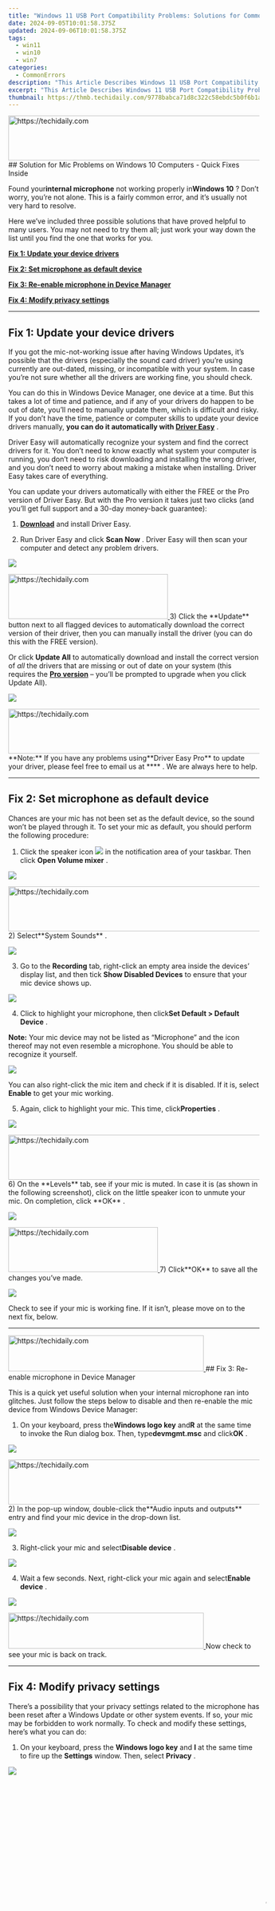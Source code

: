 ```yaml
---
title: "Windows 11 USB Port Compatibility Problems: Solutions for Common Troubles"
date: 2024-09-05T10:01:58.375Z
updated: 2024-09-06T10:01:58.375Z
tags:
  - win11
  - win10
  - win7
categories:
  - CommonErrors
description: "This Article Describes Windows 11 USB Port Compatibility Problems: Solutions for Common Troubles"
excerpt: "This Article Describes Windows 11 USB Port Compatibility Problems: Solutions for Common Troubles"
thumbnail: https://thmb.techidaily.com/9778babca71d8c322c58ebdc5b0f6b1ae6df8f808a7e29b4ee7032e1868f5ab0.jpg
---
```


<!-- affiliate ads begin -->
<a href="https://unicoeye.pxf.io/c/5597632/2134243/18498" target="_top" id="2134243">
  <img src="//a.impactradius-go.com/display-ad/18498-2134243" border="0" alt="https://techidaily.com" width="728" height="90"/>
</a>
<img height="0" width="0" src="https://unicoeye.pxf.io/i/5597632/2134243/18498" style="position:absolute;visibility:hidden;" border="0" />
<!-- affiliate ads end -->
## Solution for Mic Problems on Windows 10 Computers - Quick Fixes Inside

 Found your**internal microphone** not working properly in**Windows 10** ? Don’t worry, you’re not alone. This is a fairly common error, and it’s usually not very hard to resolve.

 Here we’ve included three possible solutions that have proved helpful to many users. You may not need to try them all; just work your way down the list until you find the one that works for you.

**[Fix 1: Update your device drivers](#fix1)**

**[Fix 2: Set microphone as default device](#fix2)**

**[Fix 3: Re-enable microphone in Device Manager](#fix3)**

**[Fix 4: Modify privacy settings](#fix4)**

---

## Fix 1: Update your device drivers

If you got the mic-not-working issue after having Windows Updates, it’s possible that the drivers (especially the sound card driver) you’re using currently are out-dated, missing, or incompatible with your system. In case you’re not sure whether all the drivers are working fine, you should check.

 You can do this in Windows Device Manager, one device at a time. But this takes a lot of time and patience, and if any of your drivers do happen to be out of date, you’ll need to manually update them, which is difficult and risky. If you don’t have the time, patience or computer skills to update your device drivers manually,   **you can do it automatically with [Driver Easy](https://tools.techidaily.com/drivereasy/download/)**  .

 Driver Easy will automatically recognize your system and find the correct drivers for it. You don’t need to know exactly what system your computer is running, you don’t need to risk downloading and installing the wrong driver, and you don’t need to worry about making a mistake when installing. Driver Easy takes care of everything.

 You can update your drivers automatically with either the FREE or the Pro version of Driver Easy. But with the Pro version it takes just two clicks (and you’ll get full support and a 30-day money-back guarantee):

 1) **[Download](https://tools.techidaily.com/drivereasy/download/)**   and install Driver Easy.

 2) Run Driver Easy and click **Scan Now** . Driver Easy will then scan your computer and detect any problem drivers.

![](https://images.drivereasy.com/wp-content/uploads/2019/08/2019-07-15_14-27-17.png)

<!-- affiliate ads begin -->
<a href="https://aligracehair.sjv.io/c/5597632/2135357/19272" target="_top" id="2135357">
  <img src="//a.impactradius-go.com/display-ad/19272-2135357" border="0" alt="https://techidaily.com" width="320" height="90"/>
</a>
<img height="0" width="0" src="https://aligracehair.sjv.io/i/5597632/2135357/19272" style="position:absolute;visibility:hidden;" border="0" />
<!-- affiliate ads end -->
 3) Click the **Update** button next to all flagged devices to automatically download the correct version of their driver, then you can manually install the driver (you can do this with the FREE version).

 Or click **Update All**  to automatically download and install the correct version of _all_   the drivers that are missing or out of date on your system (this requires the **[Pro version](https://tools.techidaily.com/drivereasy/download/)**  – you’ll be prompted to upgrade when you click Update All).

![](https://images.drivereasy.com/wp-content/uploads/2019/08/image-7.png)

<!-- affiliate ads begin -->
<a href="https://unicoeye.pxf.io/c/5597632/2121332/18498" target="_top" id="2121332">
  <img src="//a.impactradius-go.com/display-ad/18498-2121332" border="0" alt="https://techidaily.com" width="728" height="90"/>
</a>
<img height="0" width="0" src="https://unicoeye.pxf.io/i/5597632/2121332/18498" style="position:absolute;visibility:hidden;" border="0" />
<!-- affiliate ads end -->
**Note:** If you have any problems using**Driver Easy Pro** to update your driver, please feel free to email us at **<support@drivereasy.com>** . We are always here to help.

---

## Fix 2: Set microphone as default device

 Chances are your mic has not been set as the default device, so the sound won’t be played through it. To set your mic as default, you should perform the following procedure:

 1) Click the speaker icon ![](https://images.drivereasy.com/wp-content/uploads/2016/01/2020-05-18_15-02-50.jpg) in the notification area of your taskbar. Then click **Open Volume mixer** .

![](https://images.drivereasy.com/wp-content/uploads/2020/05/image-3.png)

<!-- affiliate ads begin -->
<a href="https://ephamedtechinc.pxf.io/c/5597632/2137229/26400" target="_top" id="2137229">
  <img src="//a.impactradius-go.com/display-ad/26400-2137229" border="0" alt="https://techidaily.com" width="728" height="90"/>
</a>
<img height="0" width="0" src="https://ephamedtechinc.pxf.io/i/5597632/2137229/26400" style="position:absolute;visibility:hidden;" border="0" />
<!-- affiliate ads end -->
 2) Select**System Sounds** .

![](https://images.drivereasy.com/wp-content/uploads/2020/05/image-4.png)

 3) Go to the **Recording** tab, right-click an empty area inside the devices’ display list, and then tick **Show Disabled Devices** to ensure that your mic device shows up.

![](https://images.drivereasy.com/wp-content/uploads/2019/11/image-103.png)

 4) Click to highlight your microphone, then click**Set Default > Default Device** .

**Note:** Your mic device may not be listed as “Microphone” and the icon thereof may not even resemble a microphone. You should be able to recognize it yourself.

![](https://images.drivereasy.com/wp-content/uploads/2019/11/image-115.png)

 You can also right-click the mic item and check if it is disabled. If it is, select **Enable** to get your mic working.

 5) Again, click to highlight your mic. This time, click**Properties** .

![](https://images.drivereasy.com/wp-content/uploads/2020/05/image-5.png)

<!-- affiliate ads begin -->
<a href="https://zebaoaffiliateprogram.pxf.io/c/5597632/2137974/21526" target="_top" id="2137974">
  <img src="//a.impactradius-go.com/display-ad/21526-2137974" border="0" alt="https://techidaily.com" width="728" height="90"/>
</a>
<img height="0" width="0" src="https://zebaoaffiliateprogram.pxf.io/i/5597632/2137974/21526" style="position:absolute;visibility:hidden;" border="0" />
<!-- affiliate ads end -->
 6) On the **Levels** tab, see if your mic is muted. In case it is (as shown in the following screenshot), click on the little speaker icon to unmute your mic. On completion, click **OK** .

![](https://images.drivereasy.com/wp-content/uploads/2019/11/image-116.png)

<!-- affiliate ads begin -->
<a href="https://appsumo.8odi.net/c/5597632/2137393/7443" target="_top" id="2137393">
  <img src="//a.impactradius-go.com/display-ad/7443-2137393" border="0" alt="https://techidaily.com" width="300" height="90"/>
</a>
<img height="0" width="0" src="https://appsumo.8odi.net/i/5597632/2137393/7443" style="position:absolute;visibility:hidden;" border="0" />
<!-- affiliate ads end -->
 7) Click**OK** to save all the changes you’ve made.

![](https://images.drivereasy.com/wp-content/uploads/2019/11/image-117.png)

 Check to see if your mic is working fine. If it isn’t, please move on to the next fix, below.

---

<!-- affiliate ads begin -->
<a href="https://aligracehair.sjv.io/c/5597632/2135373/19272" target="_top" id="2135373">
  <img src="//a.impactradius-go.com/display-ad/19272-2135373" border="0" alt="https://techidaily.com" width="392" height="72"/>
</a>
<img height="0" width="0" src="https://aligracehair.sjv.io/i/5597632/2135373/19272" style="position:absolute;visibility:hidden;" border="0" />
<!-- affiliate ads end -->
## Fix 3: Re-enable microphone in Device Manager

 This is a quick yet useful solution when your internal microphone ran into glitches. Just follow the steps below to disable and then re-enable the mic device from Windows Device Manager:

 1) On your keyboard, press the**Windows logo key** and**R** at the same time to invoke the Run dialog box. Then, type**devmgmt.msc** and click**OK** .

![](https://images.drivereasy.com/wp-content/uploads/2020/05/2019-06-17_14-24-52.png)

<!-- affiliate ads begin -->
<a href="https://appsumo.8odi.net/c/5597632/2130871/7443" target="_top" id="2130871">
  <img src="//a.impactradius-go.com/display-ad/7443-2130871" border="0" alt="https://techidaily.com" width="728" height="90"/>
</a>
<img height="0" width="0" src="https://appsumo.8odi.net/i/5597632/2130871/7443" style="position:absolute;visibility:hidden;" border="0" />
<!-- affiliate ads end -->
 2) In the pop-up window, double-click the**Audio inputs and outputs** entry and find your mic device in the drop-down list.

![](https://images.drivereasy.com/wp-content/uploads/2020/05/image.png)

 3) Right-click your mic and select**Disable device** .

![](https://images.drivereasy.com/wp-content/uploads/2020/05/image-1.png)

 4) Wait a few seconds. Next, right-click your mic again and select**Enable device** .

![](https://images.drivereasy.com/wp-content/uploads/2020/05/image-2.png)

<!-- affiliate ads begin -->
<a href="https://aligracehair.sjv.io/c/5597632/2135403/19272" target="_top" id="2135403">
  <img src="//a.impactradius-go.com/display-ad/19272-2135403" border="0" alt="https://techidaily.com" width="392" height="72"/>
</a>
<img height="0" width="0" src="https://aligracehair.sjv.io/i/5597632/2135403/19272" style="position:absolute;visibility:hidden;" border="0" />
<!-- affiliate ads end -->
Now check to see your mic is back on track.

---

## Fix 4: Modify privacy settings

 There’s a possibility that your privacy settings related to the microphone has been reset after a Windows Update or other system events. If so, your mic may be forbidden to work normally. To check and modify these settings, here’s what you can do:

 1) On your keyboard, press the **Windows logo key** and **I** at the same time to fire up the **Settings** window. Then, select **Privacy** .

![](https://images.drivereasy.com/wp-content/uploads/2019/07/image-365.png)

<!-- affiliate ads begin -->
<span id="1444782">
					<video width="1024" height="576" style="cursor:pointer"
           poster="//a.impactradius-go.com/display-clicktoplayimage/1444782.png"
           onclick="if(!this.playClicked){this.play();this.setAttribute('controls',true);this.playClicked=true;}">
	   <source src="//a.impactradius-go.com/display-ad/14559-1444782">
	   <img src="//a.impactradius-go.com/display-clicktoplayimage/1444782.png" style="border: none; height: 100%; width: 100%; object-fit: contain">
	</video>
	<div style="width:640px;text-align:center"><a href="javascript:window.open(decodeURIComponent('https%3A%2F%2Fpropmoneyinc.pxf.io%2Fc%2F5597632%2F1444782%2F14559'), '_blank');void(0);">Click here</a></div>
</span>
<img height="0" width="0" src="https://imp.pxf.io/i/5597632/1444782/14559" style="position:absolute;visibility:hidden;" border="0" />
<!-- affiliate ads end -->
 2) On the **Microphone** tab, in the results pane, click **Change** to see if the toggle for **Microphone access for this device** has been set to Off. If it is, simply turn it**on** .

 Below you’ll see another toggle for **Allow apps to access your microphone** . Also turn it**on** if it’s been set to Off.

![](https://images.drivereasy.com/wp-content/uploads/2019/07/image-368.png)

 3) Scroll down and head over to **Choose which apps can access your microphone** . Make sure all the apps you need can access the mic.

![](https://images.drivereasy.com/wp-content/uploads/2019/07/image-369.png)

If this fix doesn’t work, please proceed to the next one.

---

 Hopefully this article helped you resolve your mic issues. If you have any follow-up questions or ideas, please feel free to leave a comment below. Thanks for reading!

* [Windows 10](https://tools.techidaily.com/drivereasy/download/)

<ins class="adsbygoogle"
     style="display:block"
     data-ad-format="autorelaxed"
     data-ad-client="ca-pub-7571918770474297"
     data-ad-slot="1223367746"></ins>



<ins class="adsbygoogle"
     style="display:block"
     data-ad-client="ca-pub-7571918770474297"
     data-ad-slot="8358498916"
     data-ad-format="auto"
     data-full-width-responsive="true"></ins>

<span class="atpl-alsoreadstyle">Also read:</span>
<div><ul>
<li><a href="https://youtube-tips.techidaily.com/024-approved-mobile-filmmaking-mastery-creating-impactful-youtube-thumbnails/"><u>[New] 2024 Approved  Mobile Filmmaking Mastery  Creating Impactful YouTube Thumbnails</u></a></li>
<li><a href="https://remote-screen-capture.techidaily.com/new-in-2024-pinnacle-racing-experiences-best-of-the-best/"><u>[New] In 2024, Pinnacle Racing Experiences  Best of the Best</u></a></li>
<li><a href="https://video-capture.techidaily.com/new-operational-obs-cam-after-fix/"><u>[New] Operational OBS Cam After Fix</u></a></li>
<li><a href="https://win-howtos.techidaily.com/solved-radeon-settings-are-currently-not-available/"><u>[SOLVED] Radeon Settings Are Currently Not Available</u></a></li>
<li><a href="https://fox-http.techidaily.com/updated-2024-approved-customize-with-confidence-google-pixel-tunes/"><u>[Updated] 2024 Approved  Customize with Confidence  Google Pixel Tunes</u></a></li>
<li><a href="https://facebook-videos.techidaily.com/updated-elite-8-video-grabber-utilities/"><u>[Updated] Elite 8 Video Grabber Utilities</u></a></li>
<li><a href="https://facebook-video-content.techidaily.com/updated-mastering-your-content-on-facebook-after-algorithms-change/"><u>[Updated] Mastering Your Content on Facebook After Algorithms Change</u></a></li>
<li><a href="https://fox-http.techidaily.com/2024-approved-snapchats-highlight-an-in-depth-look/"><u>2024 Approved  Snapchat's Highlight  An In-Depth Look</u></a></li>
<li><a href="https://some-approaches.techidaily.com/2024-approved-the-runners-digital-dream-top-virtual-reality-walkers/"><u>2024 Approved  The Runner's Digital Dream  Top Virtual Reality Walkers</u></a></li>
<li><a href="https://youtube-stream.techidaily.com/2024-approved-tips-for-safeguarding-your-youtube-presence/"><u>2024 Approved  Tips for Safeguarding Your YouTube Presence</u></a></li>
<li><a href="https://phone-solutions.techidaily.com/bypass-iphone-se-activation-lock-with-a-professional-tool-by-drfone-ios-unlock-ios-unlock/"><u>Bypass iPhone SE activation lock with a professional tool</u></a></li>
<li><a href="https://win-howtos.techidaily.com/bypass-the-hassle-fixing-non-detectable-usb-drives-with-these-tips/"><u>Bypass the Hassle: Fixing Non-Detectable USB Drives with These Tips</u></a></li>
<li><a href="https://howto.techidaily.com/calls-on-xiaomi-civi-3-disney-100th-anniversary-edition-go-straight-to-voicemail-12-fixes-drfone-by-drfone-fix-android-problems-fix-android-problems/"><u>Calls on Xiaomi Civi 3 Disney 100th Anniversary Edition Go Straight to Voicemail? 12 Fixes | Dr.fone</u></a></li>
<li><a href="https://win-howtos.techidaily.com/cast-to-device-not-working-on-windows-10-solved/"><u>Cast to Device Not Working on Windows 10 [Solved]</u></a></li>
<li><a href="https://win-howtos.techidaily.com/clearing-up-the-confusion-strategies-to-combat-your-pcs-persistent-pitch-black-problem-on-windows-11/"><u>Clearing Up the Confusion: Strategies to Combat Your PC's Persistent Pitch-Black Problem on Windows 11</u></a></li>
<li><a href="https://win-howtos.techidaily.com/diagnosing-and-fixing-the-nonfunctional-spacebar-key-on-windows-11-systems/"><u>Diagnosing and Fixing the Nonfunctional Spacebar Key on Windows 11 Systems</u></a></li>
<li><a href="https://win-howtos.techidaily.com/easy-fixes-for-troubleshooting-error-code-0x800f0922-in-windows-10-updates/"><u>Easy Fixes for Troubleshooting Error Code 0X800f0922 in Windows 10 Updates</u></a></li>
<li><a href="https://win-howtos.techidaily.com/1723211913941-error-resolution-overcoming-the-0x887a0006-issue-with-simple-steps/"><u>Error Resolution - Overcoming the 0X887A0006 Issue with Simple Steps!</u></a></li>
<li><a href="https://win-howtos.techidaily.com/error-free-watching-guaranteed-deciphering-and-fixing-video-file-playback-failure-code-aturity-224003/"><u>Error-Free Watching Guaranteed: Deciphering and Fixing 'Video File Playback Failure' (Code Aturity 224003)</u></a></li>
<li><a href="https://win-howtos.techidaily.com/expert-tips-to-restore-camera-functionality-on-hp-notebooks-running-windows-11-os/"><u>Expert Tips to Restore Camera Functionality on HP Notebooks Running Windows 11 OS</u></a></li>
<li><a href="https://win-howtos.techidaily.com/fix-windows-10-synaptic-touchpad-not-responding-when-scrolling/"><u>Fix: Windows 10 Synaptic Touchpad Not Responding When Scrolling</u></a></li>
<li><a href="https://extra-lessons.techidaily.com/from-raw-files-to-artwork-beginners-guide-to-lunapic/"><u>From Raw Files to Artwork  Beginner’s Guide to LunaPic</u></a></li>
<li><a href="https://win-howtos.techidaily.com/guide-to-retrieving-data-from-a-locked-windows-installation-drive-c-in-windows-10/"><u>Guide to Retrieving Data From a Locked Windows Installation Drive (C:\\) In Windows 10</u></a></li>
<li><a href="https://screen-mirror.techidaily.com/how-to-mirror-your-infinix-hot-30-5g-screen-to-pc-with-chromecast-drfone-by-drfone-android/"><u>How to Mirror Your Infinix Hot 30 5G Screen to PC with Chromecast | Dr.fone</u></a></li>
<li><a href="https://win-howtos.techidaily.com/how-to-overcome-ps4-controller-connection-issues-a-comprehensive-fix/"><u>How to Overcome PS4 Controller Connection Issues: A Comprehensive Fix</u></a></li>
<li><a href="https://fake-location.techidaily.com/in-2024-apply-these-techniques-to-improve-how-to-detect-fake-gps-location-on-samsung-galaxy-a14-5g-drfone-by-drfone-virtual-android/"><u>In 2024, Apply These Techniques to Improve How to Detect Fake GPS Location On Samsung Galaxy A14 5G | Dr.fone</u></a></li>
<li><a href="https://some-knowledge.techidaily.com/in-2024-immersive-visual-spectacle-gears-challenge-to-lgcam/"><u>In 2024, Immersive Visual Spectacle  Gear's Challenge to LGCam</u></a></li>
<li><a href="https://android-pokemon-go.techidaily.com/in-2024-latest-way-to-get-shiny-meltan-box-in-pokemon-go-mystery-box-on-motorola-edge-40-pro-drfone-by-drfone-virtual-android/"><u>In 2024, Latest way to get Shiny Meltan Box in Pokémon Go Mystery Box On Motorola Edge 40 Pro | Dr.fone</u></a></li>
<li><a href="https://win-howtos.techidaily.com/mastering-device-connection-overcoming-casting-errors-on-windows-10/"><u>Mastering Device Connection: Overcoming Casting Errors on Windows 10</u></a></li>
<li><a href="https://review-topics.techidaily.com/mp4-won-t-play-on-my-htc-u23-pro-by-aiseesoft-video-converter-play-mp4-on-android/"><u>MP4 won't play on my HTC U23 Pro</u></a></li>
<li><a href="https://program-issues.techidaily.com/outlook-wont-connect-fix-it-now-with-these-expert-tips/"><u>Outlook Won't Connect? Fix It Now with These Expert Tips!</u></a></li>
<li><a href="https://win-howtos.techidaily.com/overcome-ps4-nat-failures-effortlessly-with-this-detailed-tutorial/"><u>Overcome PS4 NAT Failures Effortlessly with This Detailed Tutorial</u></a></li>
<li><a href="https://win-howtos.techidaily.com/overcoming-system-diagnostics-service-not-active-a-comprehensive-fix/"><u>Overcoming 'System Diagnostics Service Not Active' - A Comprehensive Fix</u></a></li>
<li><a href="https://digital-screen-recording.techidaily.com/pedagogical-pros-ultimate-10-devices-for-lecture-preservation-for-2024/"><u>Pedagogical Pros  Ultimate 10 Devices for Lecture Preservation for 2024</u></a></li>
<li><a href="https://tech-haven.techidaily.com/personalized-fitness-plans-with-safe-and-effective-tips/"><u>Personalized Fitness Plans with Safe and Effective Tips</u></a></li>
<li><a href="https://win-howtos.techidaily.com/1723204751602-quick-fixes-for-common-file-explorer-issues-in-windows-11-get-expert-advice/"><u>Quick Fixes for Common File Explorer Issues in Windows 11 - Get Expert Advice</u></a></li>
<li><a href="https://win-howtos.techidaily.com/quick-solutions-for-resolving-the-windows-update-0x80070652-issue/"><u>Quick Solutions for Resolving the Windows Update 0X80070652 Issue</u></a></li>
<li><a href="https://win-howtos.techidaily.com/resolved-issue-decode-the-mystery-behind-error-code-0x80004005/"><u>Resolved Issue: Decode the Mystery Behind Error Code 0X80004005</u></a></li>
<li><a href="https://win-howtos.techidaily.com/resolving-issues-when-adjusting-screen-brightness-in-windows-10-systems/"><u>Resolving Issues When Adjusting Screen Brightness in Windows 10 Systems</u></a></li>
<li><a href="https://win-howtos.techidaily.com/resolving-sluggish-file-explorer-performance-in-windows-10-a-step-by-step-tutorial/"><u>Resolving Sluggish File Explorer Performance in Windows 10 - A Step-by-Step Tutorial</u></a></li>
<li><a href="https://win-howtos.techidaily.com/resolving-win11s-troublesome-update-error-0x800705b4-a-comprehensive-guide/"><u>Resolving Win11's Troublesome Update Error (0X800705B4) - A Comprehensive Guide</u></a></li>
<li><a href="https://win-howtos.techidaily.com/reviving-your-stalled-google-chrome-a-step-by-step-solution/"><u>Reviving Your Stalled Google Chrome: A Step-by-Step Solution</u></a></li>
<li><a href="https://win-howtos.techidaily.com/step-by-step-fixes-for-broken-audio-sliders-in-windows-10-systems/"><u>Step-by-Step Fixes for Broken Audio Sliders in Windows 10 Systems</u></a></li>
<li><a href="https://techno-recovery.techidaily.com/step-by-step-guide-restoring-accidentally-erased-emails-from-your-inbox/"><u>Step-by-Step Guide: Restoring Accidentally Erased Emails From Your Inbox</u></a></li>
<li><a href="https://win-howtos.techidaily.com/step-by-step-guide-updating-missing-widevine-cdm-on-your-windows-system/"><u>Step-by-Step Guide: Updating Missing Widevine CDM on Your Windows System</u></a></li>
<li><a href="https://win-howtos.techidaily.com/step-by-step-solution-to-overcome-windows-11-update-obstacles-effortlessly/"><u>Step-by-Step Solution to Overcome Windows 11 Update Obstacles Effortlessly</u></a></li>
<li><a href="https://win-howtos.techidaily.com/step-by-step-solutions-overcoming-common-minecraft-opengl-errors/"><u>Step-by-Step Solutions: Overcoming Common Minecraft OpenGL Errors</u></a></li>
<li><a href="https://win-howtos.techidaily.com/1723211676061-the-ultimate-fix-for-google-chromes-cache-miss-error-tips-and-tricks-to-get-you-back-online/"><u>The Ultimate Fix for Google Chrome's Cache Miss Error: Tips & Tricks to Get You Back Online</u></a></li>
<li><a href="https://some-knowledge.techidaily.com/top-5-migliori-lettori-video-in-4k-uhd-download-e-recensioni-complete-per-pcmac/"><u>Top 5 Migliori Lettori Video in 4K UHD: Download E Recensioni Complete per PC/Mac</u></a></li>
<li><a href="https://win-howtos.techidaily.com/troubleshooting-and-solving-class-not-found-problems-in-windows-11/"><u>Troubleshooting and Solving 'Class Not Found' Problems in Windows 11</u></a></li>
<li><a href="https://win-howtos.techidaily.com/troubleshooting-dell-computer-fixing-non-functional-usb-ports/"><u>Troubleshooting Dell Computer: Fixing Non-Functional USB Ports</u></a></li>
<li><a href="https://win-howtos.techidaily.com/troubleshooting-the-persistent-scarlet-hue-error-in-windows-10-systems/"><u>Troubleshooting the Persistent Scarlet Hue Error in Windows 10 Systems</u></a></li>
<li><a href="https://driver-download.techidaily.com/ultimate-guide-to-installing-logitech-racing-wheels-on-windows-7810-free-download-links/"><u>Ultimate Guide to Installing Logitech Racing Wheels on Windows 7/8/10: Free Download Links!</u></a></li>
<li><a href="https://win-howtos.techidaily.com/understanding-your-orgs-influence-managing-windows-setup-parameters/"><u>Understanding Your Org's Influence: Managing Windows Setup Parameters</u></a></li>
<li><a href="https://buynow-reviews.techidaily.com/unlimited-streaming-how-to-skip-netflixs-screen-restrictions-with-an-easy-hack/"><u>Unlimited Streaming: How to Skip Netflix's Screen Restrictions with an Easy Hack</u></a></li>
<li><a href="https://vimeo-videos.techidaily.com/vimeos-no-money-solution-easy-editing-basics-for-2024/"><u>Vimeo's No-Money Solution  Easy Editing Basics for 2024</u></a></li>
<li><a href="https://win-howtos.techidaily.com/win-10-shutdown-woes-here-are-effective-solutions/"><u>Win 10 Shutdown Woes? Here Are Effective Solutions</u></a></li>
</ul></div>
